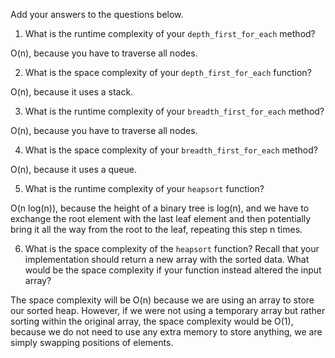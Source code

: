 Add your answers to the questions below.

1. What is the runtime complexity of your `depth_first_for_each` method?

O(n), because you have to traverse all nodes.

2. What is the space complexity of your `depth_first_for_each` function?

O(n), because it uses a stack. 

3. What is the runtime complexity of your `breadth_first_for_each` method?

O(n), because you have to traverse all nodes.

4. What is the space complexity of your `breadth_first_for_each` method?

O(n), because it uses a queue. 

5. What is the runtime complexity of your `heapsort` function?

O(n log(n)), because the height of a binary tree is log(n), and we have to exchange the root element with the last leaf element and then potentially bring it all the way from the root to the leaf, repeating this step n times.  

6. What is the space complexity of the `heapsort` function? Recall that your implementation should return a new array with the sorted data. What would be the space complexity if your function instead altered the input array?

The space complexity will be O(n) because we are using an array to store our sorted heap.  However, if we were not using a temporary array but rather sorting within the original array, the space complexity would be O(1), because we do not need to use any extra memory to store anything, we are simply swapping positions of elements.  